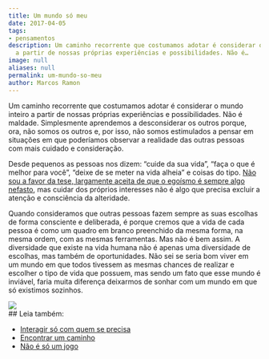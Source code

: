 ```yaml
---
title: Um mundo só meu
date: 2017-04-05
tags:
- pensamentos
description: Um caminho recorrente que costumamos adotar é considerar o mundo inteiro
  a partir de nossas próprias experiências e possibilidades. Não é…
image: null
aliases: null
permalink: um-mundo-so-meu
author: Marcos Ramon
---
```

Um caminho recorrente que costumamos adotar é considerar o mundo inteiro a partir de nossas próprias experiências e possibilidades. Não é maldade. Simplesmente aprendemos a desconsiderar os outros porque, ora, não somos os outros e, por isso, não somos estimulados a pensar em situações em que poderíamos observar a realidade das outras pessoas com mais cuidado e consideração.

Desde pequenos as pessoas nos dizem: “cuide da sua vida”, “faça o que é melhor para você”, “deixe de se meter na vida alheia” e coisas do tipo. [Não sou a favor da tese, largamente aceita de que o egoísmo é sempre algo nefasto](https://arcano5.com.br/mais-individualismo-def3dfeef7db), mas cuidar dos próprios interesses não é algo que precisa excluir a atenção e consciência da alteridade.

Quando consideramos que outras pessoas fazem sempre as suas escolhas de forma consciente e deliberada, é porque cremos que a vida de cada pessoa é como um quadro em branco preenchido da mesma forma, na mesma ordem, com as mesmas ferramentas. Mas não é bem assim. A diversidade que existe na vida humana não é apenas uma diversidade de escolhas, mas também de oportunidades. Não sei se seria bom viver em um mundo em que todos tivessem as mesmas chances de realizar e escolher o tipo de vida que possuem, mas sendo um fato que esse mundo é inviável, faria muita diferença deixarmos de sonhar com um mundo em que só existimos sozinhos.

<img src="/assets/img/um-mundo-s`ó` meu-medium.jpeg">


<div class="leia-tambem" markdown="1">
## Leia também:

- <a href="/interagir-so-com-quem-se-precisa">Interagir só com quem se precisa</a>
- <a href="/encontrar-um-caminho">Encontrar um caminho</a>
- <a href="/nao-e-so-um-jogo">Não é só um jogo</a>
</div>